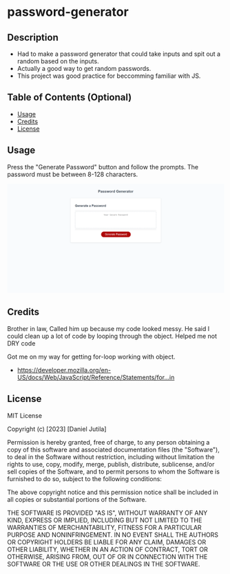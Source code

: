 # password-generator

## Description

- Had to make a password generator that could take inputs and spit out a random based on the inputs.
- Actually a good way to get random passwords.
- This project was good practice for beccomming familiar with JS.

## Table of Contents (Optional)

- [Usage](#usage)
- [Credits](#credits)
- [License](#license)

## Usage

Press the "Generate Password" button and follow the prompts. The password must be between 8-128 characters.

  ![alt text](Images/Capture.PNG)

## Credits

Brother in law, Called him up because my code looked messy. He said I could clean up a lot of code by looping through the object. Helped me not DRY code

Got me on my way for getting for-loop working with object. 
- https://developer.mozilla.org/en-US/docs/Web/JavaScript/Reference/Statements/for...in


## License

MIT License

Copyright (c) [2023] [Daniel Jutila]

Permission is hereby granted, free of charge, to any person obtaining a copy
of this software and associated documentation files (the "Software"), to deal
in the Software without restriction, including without limitation the rights
to use, copy, modify, merge, publish, distribute, sublicense, and/or sell
copies of the Software, and to permit persons to whom the Software is
furnished to do so, subject to the following conditions:

The above copyright notice and this permission notice shall be included in all
copies or substantial portions of the Software.

THE SOFTWARE IS PROVIDED "AS IS", WITHOUT WARRANTY OF ANY KIND, EXPRESS OR
IMPLIED, INCLUDING BUT NOT LIMITED TO THE WARRANTIES OF MERCHANTABILITY,
FITNESS FOR A PARTICULAR PURPOSE AND NONINFRINGEMENT. IN NO EVENT SHALL THE
AUTHORS OR COPYRIGHT HOLDERS BE LIABLE FOR ANY CLAIM, DAMAGES OR OTHER
LIABILITY, WHETHER IN AN ACTION OF CONTRACT, TORT OR OTHERWISE, ARISING FROM,
OUT OF OR IN CONNECTION WITH THE SOFTWARE OR THE USE OR OTHER DEALINGS IN THE
SOFTWARE.
